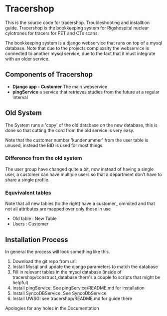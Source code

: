 # Tracershop

This is the source code for tracershop. Troubleshooting and installtion guide.
Tracershop is the bookkeeping system for Rigshospital nuclear cylotrones for tracers for PET and CTs scans.

The bookkeeping system is a django webservice that runs on top of a mysql database. Note that due to the projects complexsity the webservice is connected to another mysql service, due to the fact that it must integrate with an older service.

## Components of Tracershop

* **Django app - Customer** The main webservice
* **pingService** a service that retrieves studies from the future at a regular interval

## Old System

The System runs a 'copy' of the old database on the new database, this is done so that cutting the cord from the old service is very easy.

Note that the customer number 'kundenummer' from the user table is unused, instead the BID is used for most things.

### Difference from the old system

The user group have changed quite a bit, now instead of having a single user, a customer can have multiple users so that a department don't have to share a single profile.

### Equvivalent tables

Note that all new tables (to the right) have a customer_ ommited and that not all attributes are mapped over only those in use

* Old table : New Table
* Users     : Customer

## Installation Process

In general the process will look something like this.

1. Download the git repo from url:
2. Install Mysql and update the django parameters to match the database
3. Fill in relevant tables in the mysql database (inside of tracershop/construct_database there's a couple fo scripts that might be helpful)
4. Install pingService. See pingService/README.md for installation
5. Install SyncoDBService. See SyncoDbService
6. Install UWSGI see tracershop/README.md for guide there

Apologies for any holes in the Documentation
